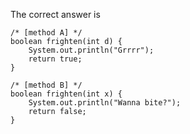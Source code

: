 The correct answer is

    /* [method A] */
    boolean frighten(int d) {
        System.out.println("Grrrr");
        return true;
    }
<!-- -->
    /* [method B] */
    boolean frighten(int x) {
        System.out.println("Wanna bite?");
        return false;
    }